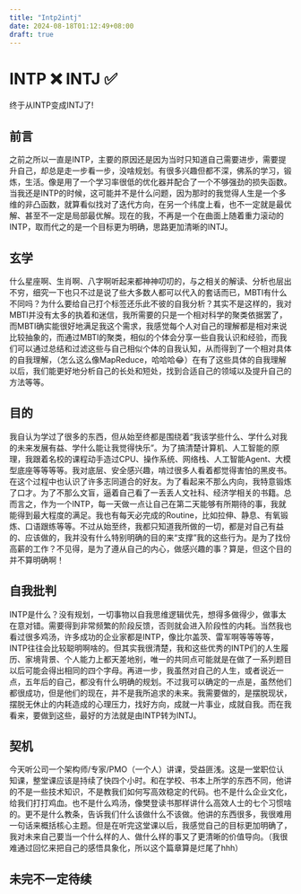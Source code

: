 ```yaml
---
title: "Intp2intj"
date: 2024-08-18T01:12:49+08:00
draft: true
---
```


# **INTP** ❌ **INTJ** ✅

终于从INTP变成INTJ了!

<!--more-->

## 前言

之前之所以一直是INTP，主要的原因还是因为当时只知道自己需要进步，需要提升自己，却总是走一步看一步，没啥规划。有很多兴趣但都不深，佛系的学习，锻炼，生活。像是用了一个学习率很低的优化器并配合了一个不够强劲的损失函数。当我还是INTP的时候，这可能并不是什么问题，因为那时的我觉得人生是一个多维的非凸函数，就算看似找对了迭代方向，在另一个纬度上看，也不一定就是最优解、甚至不一定是局部最优解。现在的我，不再是一个在曲面上随着重力滚动的INTP，取而代之的是一个目标更为明确，思路更加清晰的INTJ。



## 玄学

什么星座啊、生肖啊、八字啊听起来都神神叨叨的，与之相关的解读、分析也层出不穷，细究一下也只不过是说了些大多数人都可以代入的套话而已，MBTI有什么不同吗？为什么要给自己打个标签还乐此不彼的自我分析？其实不是这样的，我对MBTI并没有太多的执着和迷信，我所需要的只是一个相对科学的聚类依据罢了，而MBTI确实能很好地满足我这个需求，我感觉每个人对自己的理解都是相对来说比较抽象的，而通过MBTI的聚类，相似的个体会分享一些自我认识和经验，而我们可以通过总结和过滤这些与自己相似个体的自我认知，从而得到了一个相对具体的自我理解，（怎么这么像MapReduce，哈哈哈😂）在有了这些具体的自我理解以后，我们能更好地分析自己的长处和短处，找到合适自己的领域以及提升自己的方法等等。



## 目的

我自认为学过了很多的东西，但从始至终都是围绕着“我该学些什么、学什么对我的未来发展有益、学什么能让我觉得快乐”。为了搞清楚计算机、人工智能的原理，我跟着名校的课程动手造过CPU、操作系统、网络栈、人工智能Agent、大模型底座等等等等。我对底层、安全感兴趣，啃过很多人看着都觉得害怕的黑皮书。在这个过程中也认识了许多志同道合的好友。为了看起来不那么内向，我特意锻炼了口才。为了不那么文盲，逼着自己看了一丢丢人文社科、经济学相关的书籍。总而言之，作为一个INTP，每一天做一点让自己在第二天能够有所期待的事，我就能得到最大程度的满足。我也有每天必完成的Routine，比如拉伸、静息、有氧锻炼、口语跟练等等。不过从始至终，我都只知道我所做的一切，都是对自己有益的、应该做的，我并没有什么特别明确的目的来“支撑”我的这些行为。是为了找份高薪的工作？不见得，是为了遵从自己的内心，做感兴趣的事？算是，但这个目的并不算明确啊！



## 自我批判

INTP是什么？没有规划，一切事物以自我思维逻辑优先，想得多做得少，做事太在意对错。需要得到非常频繁的阶段反馈，否则就会进入阶段性的内耗。当然我也看过很多鸡汤，许多成功的企业家都是INTP，像比尔盖茨、雷军啊等等等等，INTP往往会比较聪明啊啥的。但其实我很清楚，我和这些优秀的INTP们的人生履历、家境背景、个人能力上都天差地别，唯一的共同点可能就是在做了一系列题目以后可能会得出相同的四个字母。再进一步，我虽然对自己的人生，或者说近一点，五年后的自己，都没有什么明确的规划。不过我可以确定的一点是，虽然他们都很成功，但是他们的现在，并不是我所追求的未来。我需要做的，是摆脱现状，摆脱无休止的内耗造成的心理压力，找好方向，成就一片事业，成就自我。而在我看来，要做到这些，最好的方法就是由INTP转为INTJ。



## 契机

今天听公司一个架构师/专家/PMO（一个人）讲课，受益匪浅。这是一堂职位认知课，整堂课应该是持续了快四个小时。和在学校、书本上所学的东西不同，他讲的不是一些技术知识，不是教我们如何写高效稳定的代码。也不是什么企业文化，给我们打打鸡血。也不是什么鸡汤，像樊登读书那样讲什么高效人士的七个习惯啥的。更不是什么教条，告诉我们什么该做什么不该做。他讲的东西很多，我很难用一句话来概括核心主题。但是在听完这堂课以后，我感觉自己的目标更加明确了，我对未来自己要当一个什么样的人、做什么样的事又了更清晰的价值导向。（我很难通过回忆来把自己的感悟具象化，所以这个篇章算是烂尾了hhh）



## 未完不一定待续
